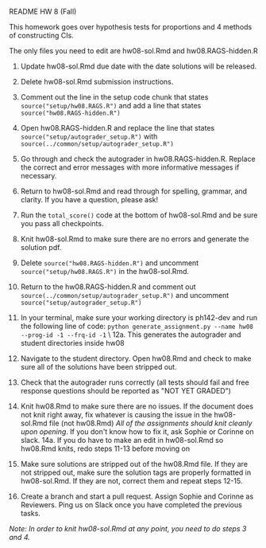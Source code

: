 README HW 8 (Fall)

This homework goes over hypothesis tests for proportions and 4 methods of constructing CIs.

The only files you need to edit are hw08-sol.Rmd and hw08.RAGS-hidden.R


1. Update hw08-sol.Rmd due date with the date solutions will be released.

2. Delete hw08-sol.Rmd submission instructions.

3. Comment out the line in the setup code chunk that states `source("setup/hw08.RAGS.R")` and add a line that states `source("hw08.RAGS-hidden.R")`

4. Open hw08.RAGS-hidden.R and replace the line that states `source("setup/autograder_setup.R")` with `source(../common/setup/autograder_setup.R")`

5. Go through and check the autograder in hw08.RAGS-hidden.R. Replace the correct and error messages with more informative messages if necessary.

6. Return to hw08-sol.Rmd and read through for spelling, grammar, and clarity. If you have a question, please ask!

7. Run the `total_score()` code at the bottom of hw08-sol.Rmd and be sure you pass all checkpoints.

8. Knit hw08-sol.Rmd to make sure there are no errors and generate the solution pdf.

9. Delete `source("hw08.RAGS-hidden.R")` and uncomment `source("setup/hw08.RAGS.R")` in the hw08-sol.Rmd.

10. Return to the hw08.RAGS-hidden.R and comment out `source(../common/setup/autograder_setup.R")` and uncomment `source("setup/autograder_setup.R")`

11. In your terminal, make sure your working directory is ph142-dev and run the following line of code: `python generate_assignment.py --name hw08 --prog-id -1 --frq-id -1` \\
  12a. This generates the autograder and student directories inside hw08
  
12. Navigate to the student directory. Open hw08.Rmd and check to make sure all of the solutions have been stripped out. 

13. Check that the autograder runs correctly (all tests should fail and free response questions should be reported as "NOT YET GRADED")  

14. Knit hw08.Rmd to make sure there are no issues. If the document does not knit right away, fix whatever is causing the issue in the hw08-sol.Rmd file (not hw08.Rmd) *All of the assignments should knit cleanly upon opening*. If you don't know how to fix it, ask Sophie or Corinne on slack.
  14a. If you do have to make an edit in hw08-sol.Rmd so hw08.Rmd knits, redo steps 11-13 before moving on
  
15. Make sure solutions are stripped out of the hw08.Rmd file. If they are not stripped out, make sure the solution tags are properly formatted in hw08-sol.Rmd. If they are not, correct them and repeat steps 12-15.

16. Create a branch and start a pull request. Assign Sophie and Corinne as Reviewers. Ping us on Slack once you have completed the previous tasks.

*Note: In order to knit hw08-sol.Rmd at any point, you need to do steps 3 and 4.*